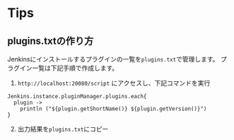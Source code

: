 # Tips

## plugins.txtの作り方
Jenkinsにインストールするプラグインの一覧を`plugins.txt`で管理します。
プラグイン一覧は下記手順で作成します。
1. `http://localhost:20080/script` にアクセスし、下記コマンドを実行

```
Jenkins.instance.pluginManager.plugins.each{
  plugin ->
    println ("${plugin.getShortName()} ${plugin.getVersion()}")
}
```

2. 出力結果を`plugins.txt`にコピー
